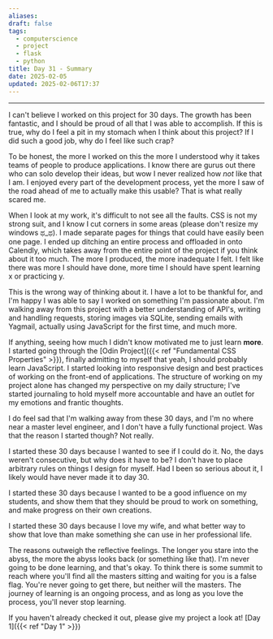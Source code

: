 ```yaml
---
aliases: 
draft: false
tags:
  - computerscience
  - project
  - flask
  - python
title: Day 31 - Summary
date: 2025-02-05
updated: 2025-02-06T17:37
---
```


-------------------------------------------------------------------------------

I can't believe I worked on this project for 30 days. The growth has been fantastic, and I should be proud of all that I was able to accomplish. If this is true, why do I feel a pit in my stomach when I think about this project? If I did such a good job, why do I feel like such crap?

To be honest, the more I worked on this the more I understood why it takes teams of people to produce applications. I know there are gurus out there who can solo develop their ideas, but wow I never realized how *not* like that I am. I enjoyed every part of the development process, yet the more I saw of the road ahead of me to actually make this usable? That is what really scared me.

When I look at my work, it's difficult to not see all the faults. CSS is not my strong suit, and I know I cut corners in some areas (please don't resize my windows ಥ_ಥ). I made separate pages for things that could have easily been one page. I ended up ditching an entire process and offloaded in onto Calendly, which takes away from the entire point of the project if you think about it too much. The more I produced, the more inadequate I felt. I felt like there was more I should have done, more time I should have spent learning x or practicing y.  

This is the wrong way of thinking about it. I have a lot to be thankful for, and I'm happy I was able to say I worked on something I'm passionate about. I'm walking away from this project with a better understanding of API's, writing and handling requests, storing images via SQLite, sending emails with Yagmail, actually using JavaScript for the first time, and much more.  

If anything, seeing how much I didn't know motivated me to just learn **more**. I started going through the [Odin Project]({{< ref "Fundamental CSS Properties" >}}), finally admitting to myself that yeah, I should probably learn JavaScript. I started looking into responsive design and best practices of working on the front-end of applications. The structure of working on my project alone has changed my perspective on my daily structure; I've started journaling to hold myself more accountable and have an outlet for my emotions and frantic thoughts. 

I do feel sad that I'm walking away from these 30 days, and I'm no where near a master level engineer, and I don't have a fully functional project. Was that the reason I started though? Not really.

I started these 30 days because I wanted to see if I could do it. No, the days weren't consecutive, but why does it have to be? I don't have to place arbitrary rules on things I design for myself. Had I been so serious about it, I likely would have never made it to day 30. 

I started these 30 days because I wanted to be a good influence on my students, and show them that they should be proud to work on something, and make progress on their own creations. 

I started these 30 days because I love my wife, and what better way to show that love than make something she can use in her professional life. 

The reasons outweigh the reflective feelings. The longer you stare into the abyss, the more the abyss looks back (or something like that). I'm never going to be done learning, and that's okay. To think there is some summit to reach where you'll find all the masters sitting and waiting for you is a false flag. You're never going to get there, but neither will the masters. The journey of learning is an ongoing process, and as long as you love the process, you'll never stop learning. 

If you haven't already checked it out, please give my project a look at! [Day 1]({{< ref "Day 1" >}})
